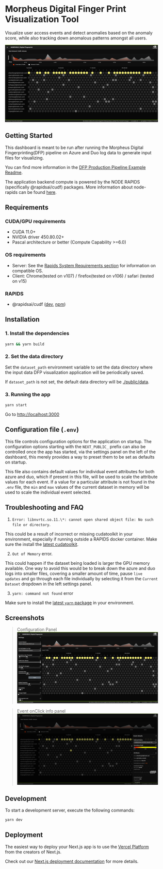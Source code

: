 # Morpheus Digital Finger Print Visualization Tool

Visualize user access events and detect anomalies based on the anomaly score, while also tracking down anomalous patterns amongst all users.

![homepage](./public/home1.png)

## Getting Started

This dashboard is meant to be run after running the Morpheus Digital Fingerprinting(DFP) pipeline on Azure and Duo log data to generate input files for visualizing.

You can find more information in the [DFP Production Pipeline Example Readme](https://github.com/nv-morpheus/Morpheus/tree/branch-22.11/examples/digital_fingerprinting/visualization).

The application backend compute is powered by the NODE RAPIDS (specifically @rapidsai/cudf) packages. More information about node-rapids can be found [here](https://github.com/rapidsai/node).

## Requirements

### CUDA/GPU requirements

- CUDA 11.0+
- NVIDIA driver 450.80.02+
- Pascal architecture or better (Compute Capability >=6.0)

### OS requirements

- Server: See the [Rapids System Requirements section](https://rapids.ai/start.html#requirements) for information on compatible OS.
- Client: Chrome(tested on v107) / firefox(tested on v106) / safari (tested on v15)

### RAPIDS

- @rapidsai/cudf ([dev](https://github.com/rapidsai/node/tree/main/modules/cudf), [npm](https://www.npmjs.com/package/@rapidsai/cudf))

## Installation

### 1. Install the dependencies

```bash
yarn && yarn build
```

### 2. Set the data directory

Set the `dataset_path` environment variable to set the data directory where the input data DFP visualization application will be periodically saved.

If `dataset_path` is not set, the default data directory will be [./public/data](./public/data).

### 3. Running the app

```bash
yarn start
```

Go to [http://localhost:3000](http://localhost:3000)

## Configuration file (`.env`)

This file controls configuration options for the application on startup. The configuration options starting with the `NEXT_PUBLIC_` prefix can also be controlled once the app has started, via the settings panel on the left of the dashboard, this merely provides a way to preset them to be set as defaults on startup.

This file also contains default values for individual event attributes for both azure and duo, which if present in this file, will be used to scale the attribute values for each event. If a value for a particular attribute is not found in the `.env` file, the `min` and `max` values of the current dataset in memory will be used to scale the individual event selected.

## Troubleshooting and FAQ

1. `Error: libnvrtc.so.11.\*: cannot open shared object file: No such file or directory`.

This could be a result of incorrect or missing cudatoolkit in your environment, especially if running outside a RAPIDS docker container. Make sure the install the [latest cudatoolkit](https://developer.nvidia.com/cuda-downloads).

2. `Out of Memory` error.

This could happen if the dataset being loaded is larger the GPU memory available. One way to avoid this would be to break down the azure and duo logs into smaller files, covering a smaller amount of time, pause `live updates` and go through each file individually by selecting it from the `Current Dataset` dropdown in the left settings panel.

3. `yarn: command not found` error

Make sure to install the [latest `yarn` package](https://classic.yarnpkg.com/lang/en/docs/install/#debian-stable) in your environment.

## Screenshots

> Configuration Panel
> ![homepage2](./public/home2.png)

> Event onClick info panel
> ![homepage3](./public/home3.png)

## Development

To start a development server, execute the following commands:

```bash
yarn dev
```

## Deployment

The easiest way to deploy your Next.js app is to use the [Vercel Platform](https://vercel.com/new?utm_medium=default-template&filter=next.js&utm_source=create-next-app&utm_campaign=create-next-app-readme) from the creators of Next.js.

Check out our [Next.js deployment documentation](https://nextjs.org/docs/deployment) for more details.
